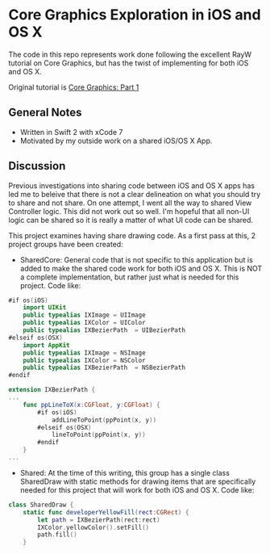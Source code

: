 # Core Graphics Exploration in iOS and OS X

The code in this repo represents work done following the excellent RayW tutorial on Core Graphics, but has the twist of implementing for both iOS and OS X.

Original tutorial is [Core Graphics: Part 1](http://www.raywenderlich.com/90690/modern-core-graphics-with-swift-part-1)

## General Notes

- Written in Swift 2 with xCode 7
- Motivated by my outside work on a shared iOS/OS X App.

## Discussion

Previous investigations into sharing code between iOS and OS X apps has led me to beleive that there is not a clear delineation on what you should try to share and not share. On one attempt, I went all the way to shared View Controller logic. This did not work out so well. I'm hopeful that all non-UI logic can be shared so it is really a matter of what UI code can be shared.

This project examines having share drawing code. As a first pass at this, 2 project groups have been created:

- SharedCore: General code that is not specific to this application but is added to make the shared code work for both iOS and OS X. This is NOT a complete implementation, but rather just what is needed for this project. Code like:

```swift
#if os(iOS)
    import UIKit
    public typealias IXImage = UIImage
    public typealias IXColor = UIColor
    public typealias IXBezierPath  = UIBezierPath
#elseif os(OSX)
    import AppKit
    public typealias IXImage = NSImage
    public typealias IXColor = NSColor
    public typealias IXBezierPath  = NSBezierPath
#endif

extension IXBezierPath {
...
    func ppLineToX(x:CGFloat, y:CGFloat) {
        #if os(iOS)
            addLineToPoint(ppPoint(x, y))
        #elseif os(OSX)
            lineToPoint(ppPoint(x, y))
        #endif
    }
...
```

- Shared: At the time of this writing, this group has a single class SharedDraw with static methods for drawing items that are specifically needed for this project that will work for both iOS and OS X. Code like:

```swift
class SharedDraw {
    static func developerYellowFill(rect:CGRect) {
        let path = IXBezierPath(rect:rect)
        IXColor.yellowColor().setFill()
        path.fill()
    }
```